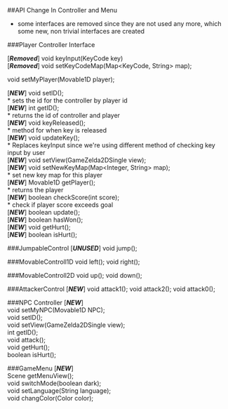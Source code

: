 ##API Change In Controller and Menu

* some interfaces are removed since they are not used any more, which some new, non trivial interfaces are created


###Player Controller Interface

[***Removed***]  void keyInput(KeyCode key)  
[***Removed***]  void setKeyCodeMap(Map<KeyCode, String> map);

void setMyPlayer(Movable1D player);
  
  
[***NEW***]  void setID();  
    * sets the id for the controller by player id  
[***NEW***]  int getID();  
    * returns the id of controller and player  
[***NEW***]  void keyReleased();  
    * method for when key is released  
[***NEW***]  void updateKey();  
    * Replaces keyInput since we're using different method of checking key input by user  
[***NEW***]   void setView(GameZelda2DSingle view);  
[***NEW***]  void setNewKeyMap(Map<Integer, String> map);  
    * set new key map for this player  
[***NEW***]   Movable1D getPlayer();  
    * returns the player  
[***NEW***]   boolean checkScore(int score);  
    * check if player score exceeds goal  
[***NEW***]   boolean update();  
[***NEW***]   boolean hasWon();  
[***NEW***]   void getHurt();  
[***NEW***]   boolean isHurt();  



###JumpableControl [***UNUSED***]
  void jump();

###MovableControll1D 
  void left();
  void right();
  
###MovableControll2D
  void up();
  void down();
  
###AttackerControl [***NEW***]
  void attack1();
  void attack2();
  void attack0();

###NPC Controller [***NEW***]  
  void setMyNPC(Movable1D NPC);  
  void setID();  
  void setView(GameZelda2DSingle view);  
  int getID();  
  void attack();  
  void getHurt();  
  boolean isHurt();  
 
 
 
 ###GameMenu [***NEW***]  
 Scene getMenuView();  
 void switchMode(boolean dark);  
 void setLanguage(String language);  
 void changColor(Color color);  